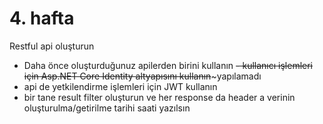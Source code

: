 # 4. hafta

Restful api oluşturun
- Daha önce oluşturduğunuz apilerden birini kullanın
~~- kullanıcı işlemleri için Asp.NET Core Identity altyapısını kullanın~~~yapılamadı
- api de yetkilendirme işlemleri için JWT kullanın
- bir tane result filter oluşturun ve her response da header a verinin oluşturulma/getirilme tarihi saati yazılsın


